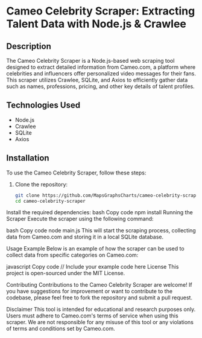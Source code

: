 # Cameo Celebrity Scraper: Extracting Talent Data with Node.js & Crawlee

## Description
The Cameo Celebrity Scraper is a Node.js-based web scraping tool designed to extract detailed information from Cameo.com, a platform where celebrities and influencers offer personalized video messages for their fans. This scraper utilizes Crawlee, SQLite, and Axios to efficiently gather data such as names, professions, pricing, and other key details of talent profiles.

## Technologies Used
- Node.js
- Crawlee
- SQLite
- Axios

## Installation
To use the Cameo Celebrity Scraper, follow these steps:

1. Clone the repository:
   ```bash
   git clone https://github.com/MapsGraphsCharts/cameo-celebrity-scraper.git
   cd cameo-celebrity-scraper
Install the required dependencies:
bash
Copy code
npm install
Running the Scraper
Execute the scraper using the following command:

bash
Copy code
node main.js
This will start the scraping process, collecting data from Cameo.com and storing it in a local SQLite database.

Usage Example
Below is an example of how the scraper can be used to collect data from specific categories on Cameo.com:

javascript
Copy code
// Include your example code here
License
This project is open-sourced under the MIT License.

Contributing
Contributions to the Cameo Celebrity Scraper are welcome! If you have suggestions for improvement or want to contribute to the codebase, please feel free to fork the repository and submit a pull request.

Disclaimer
This tool is intended for educational and research purposes only. Users must adhere to Cameo.com's terms of service when using this scraper. We are not responsible for any misuse of this tool or any violations of terms and conditions set by Cameo.com.

